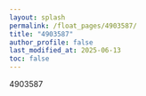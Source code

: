 ```yaml
---
layout: splash
permalink: /float_pages/4903587/
title: "4903587"
author_profile: false
last_modified_at: 2025-06-13
toc: false
---
```

 
4903587
